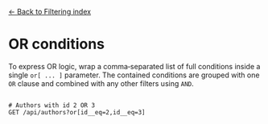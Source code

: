 [← Back to Filtering index](index.md)

# OR conditions
To express OR logic, wrap a comma‑separated list of full conditions inside a
single `or[ ... ]` parameter. The contained conditions are grouped with one
`OR` clause and combined with any other filters using `AND`.
```

# Authors with id 2 OR 3
GET /api/authors?or[id__eq=2,id__eq=3]
```


